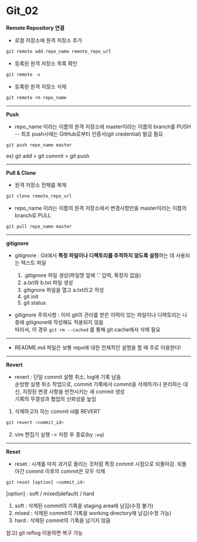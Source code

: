 # Git_02

 **Remote Repository 연결**

- 로컬 저장소에 원격 저장소 추가
```python
git remote add repo_name remote_repo_url
```
- 등록된 원격 저장소 목록 확인
  
```python
git remote -v
```

- 등록된 원격 저장소 삭제
  
```python
git remote rm repo_name
```
---

 **Push**
  
  - repo_name 이라는 이름의 원격 저장소에 master이라는 이름의 branch를 PUSH   
  -- 최초 push시에는 GitHub로부터 인증서(git credential) 발급 필요
```python
git push repo_name master
```

ex) git add > git commit > git push

- ---

  
**Pull & Clone**

- 원격 저장소 전체를 복제
```python
git clone remote_repo_url
```

- repo_name 이라는 이름의 원격 저장소에서 변경사항만을 master이라는 이름의 branch로 PULL
```python
git pull repo_name master
```

- ---

**gitignore**

- gitignore : Git에서 **특정 파일이나 디렉토리를 추적하지 않도록 설정**하는 데 사용되는 텍스트 파일

  1. .gitignore 파일 생성(파일명 앞에 '.' 입력, 확장자 없음)
  2. a.txt와 b.txt 파일 생성
  3. gitignore 파일을 열고 a.txt라고 작성
  4. git init
  5. git status

- gitignore 주의사항 : 이미 git의 관리를 받은 이력이 있는 파일이나 디렉토리는 나중에 gitignore에 작성해도 적용되지 않음   
따라서, 이 경우 `git rm --cached` 를 통해 git cache에서 삭제 필요
---

- README.md 파일은 보통 repo에 대한 전체적인 설명을 할 때 주로 이용한다!
---

**Revert**
- revert :  단일 commit 실행 취소, log에 기록 남음   
  순방향 실행 취소 작업으로, commit 기록에서 commit을 삭제하거나 분리하는 대신, 지정된 변경 사항을 반전시키는 새 commit 생성   
  기록의 무결성과 협업의 신뢰성을 높임

1. 삭제하고자 하는 commit id를 REVERT
```python
git revert <commit_id>
```
2. vim 편집기 실행 -> 저장 후 종료(by `:wq`)

---

**Reset**
- reset :  시계를 마치 과거로 돌리는 것처럼 특정 commit 시점으로 되돌아감. 되돌아간 commit 이후의 commit은 모두 삭제

```python
git reset [option] <commit_id>
```
[option] : soft / mixed(default) / hard
  1. soft : 삭제된 commit의 기록을 staging area에 남김(수정 불가)
  2. mixed : 삭제된 commit의 기록을 working directory에 남김(수정 가능)
  3. hard : 삭제된 commit의 기록을 남기지 않음
   
참고) git reflog 이용하면 복구 가능


